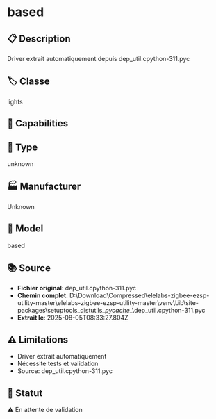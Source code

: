 # based

## 📋 Description
Driver extrait automatiquement depuis dep_util.cpython-311.pyc

## 🏷️ Classe
lights

## 🔧 Capabilities


## 📡 Type
unknown

## 🏭 Manufacturer
Unknown

## 📱 Model
based

## 📚 Source
- **Fichier original**: dep_util.cpython-311.pyc
- **Chemin complet**: D:\Download\Compressed\elelabs-zigbee-ezsp-utility-master\elelabs-zigbee-ezsp-utility-master\venv\Lib\site-packages\setuptools\_distutils\__pycache__\dep_util.cpython-311.pyc
- **Extrait le**: 2025-08-05T08:33:27.804Z

## ⚠️ Limitations
- Driver extrait automatiquement
- Nécessite tests et validation
- Source: dep_util.cpython-311.pyc

## 🚀 Statut
⚠️ En attente de validation
